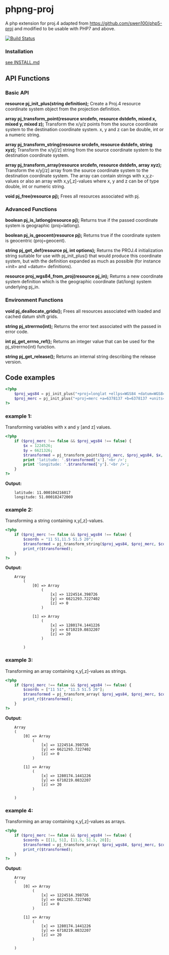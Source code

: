 # phpng-proj

A php extension for proj.4 adapted from https://github.com/swen100/php5-proj and modified to be usable with PHP7 and above.

[![Build Status](https://travis-ci.org/swen100/phpng-proj.svg?branch=master)](https://travis-ci.org/swen100/phpng-proj)

### Installation

[see INSTALL.md](INSTALL)

## API Functions

### Basic API

**resource pj_init_plus(string definition);**
Create a Proj.4 resource coordinate system object from the projection definition.

**array pj_transform_point(resource srcdefn, resource dstdefn, mixed x, mixed y, mixed z);**
Transform the x/y/z points from the source coordinate system to the destination coordinate system.
x, y and z can be double, int or a numeric string.

**array pj_transform_string(resource srcdefn, resource dstdefn, string xyz);**
Transform the x/y[/z] string from the source coordinate system to the destination coordinate system.

**array pj_transform_array(resource srcdefn, resource dstdefn, array xyz);**
Transform the x/y[/z] array from the source coordinate system to the destination coordinate system.
The array can contain strings with x,y,z-values or also an array with x,y[,z]-values where x, y and z can be of type double, int or numeric string.

**void pj_free(resource pj);**
Frees all resources associated with pj.

### Advanced Functions

**boolean pj_is_latlong(resource pj);**
Returns true if the passed coordinate system is geographic (proj=latlong).
  
**boolean pj_is_geocent(resource pj);**
Returns true if the coordinate system is geocentric (proj=geocent).

**string pj_get_def(resource pj, int options);**
Returns the PROJ.4 initialization string suitable for use with pj_init_plus() that would produce this coordinate system, but with the definition expanded as much as possible (for instance +init= and +datum= definitions).

**resource proj_wgs84_from_proj(resource pj_in);**
Returns a new coordinate system definition which is the geographic coordinate (lat/long) system underlying pj_in.

### Environment Functions

**void pj_deallocate_grids();**
Frees all resources associated with loaded and cached datum shift grids.

**string pj_strerrno(int);**
Returns the error text associated with the passed in error code.

**int pj_get_errno_ref();**
Returns an integer value that can be used for the pj_strerrno(int) function.

**string pj_get_release();**
Returns an internal string describing the release version.

## Code examples

```php
<?php  
	$proj_wgs84 = pj_init_plus("+proj=longlat +ellps=WGS84 +datum=WGS84 +no_defs");
	$proj_merc = pj_init_plus("+proj=merc +a=6378137 +b=6378137 +units=m +k=1.0 +nadgrids=@null +no_defs");
?>
```

### example 1:
Transforming variables with x and y [and z] values.
```php
<?php  
	if ($proj_merc !== false && $proj_wgs84 !== false) {  
	    $x = 1224526;
	    $y = 6621326;
	    $transformed = pj_transform_point($proj_merc, $proj_wgs84, $x, $y);  
	    print 'latitude: '.$transformed['x'].'<br />';  
	    print 'longitude: '.$transformed['y'].'<br />';  
	}
?>
```

**Output:**
```
	latitude: 11.000104216017
	longitude: 51.000182472069
```

### example 2:
Transforming a string containing x,y[,z]-values.
```php
<?php  
	if ($proj_merc !== false && $proj_wgs84 !== false) {  
	    $coords = "11 51,11.5 51.5 20";
	    $transformed = pj_transform_string($proj_wgs84, $proj_merc, $coords);  
	    print_r($transformed);  
	}
?>
```

**Output:**
```
	Array
        (
            [0] => Array
                (
                    [x] => 1224514.398726
                    [y] => 6621293.7227402
                    [z] => 0
                )

            [1] => Array
                (
                    [x] => 1280174.1441226
                    [y] => 6710219.0832207
                    [z] => 20
                )

        )
```

### example 3:
Transforming an array containing x,y[,z]-values as strings.
```php
<?php  
	if ($proj_merc !== false && $proj_wgs84 !== false) {  
	    $coords = ["11 51", "11.5 51.5 20"];
	    $transformed = pj_transform_array( $proj_wgs84, $proj_merc, $coords );
	    print_r($transformed);  
	}
?>
```

**Output:**
```
	Array
	(
	    [0] => Array
	        (
	            [x] => 1224514.398726
	            [y] => 6621293.7227402
	            [z] => 0
	        )
	
	    [1] => Array
	        (
	            [x] => 1280174.1441226
	            [y] => 6710219.0832207
	            [z] => 20
	        )
	
	)
```

### example 4:
Transforming an array containing x,y[,z]-values as arrays.
```php
<?php  
	if ($proj_merc !== false && $proj_wgs84 !== false) {  
	    $coords = [[11, 51], [11.5, 51.5, 20]];
	    $transformed = pj_transform_array( $proj_wgs84, $proj_merc, $coords );
	    print_r($transformed);  
	}
?>
```

**Output:**
```
	Array
	(
	    [0] => Array
	        (
	            [x] => 1224514.398726
	            [y] => 6621293.7227402
	            [z] => 0
	        )
	
	    [1] => Array
	        (
	            [x] => 1280174.1441226
	            [y] => 6710219.0832207
	            [z] => 20
	        )
	
	)
```
